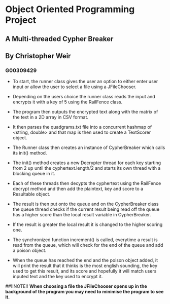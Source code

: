 # Object Oriented Programming Project
## A Multi-threaded Cypher Breaker
## By Christopher Weir
### G00309429 


* To start, the runner class gives the user an option to either enter user input or allow the user to select a file using a JFileChooser. 

* Depending on the users choice the runner class reads the input and encrypts it with a key of 5 using the RailFence class.

* The program then outputs the encrypted text along with the matrix of the text in a 2D array in CSV format.

* It then parses the quadgrams.txt file into a concurrent hashmap of <string, double> and that map is then used to create a TextScorer object.

* The Runner class then creates an instance of CypherBreaker which calls its init() method.

* The init() method creates a new Decrypter thread for each key starting from 2 up until the cyphertext.length/2 and starts its own thread with a blocking queue in it.

* Each of these threads then decypts the cyphertext using the RailFence decrypt method and then add the plaintext, key and score to a Resultable object.

* The result is then put onto the queue and on the CypherBreaker class the queue thread checks if the current result being read off the queue has a higher score than the local result variable in CypherBreaker. 

* If the result is greater the local result it is changed to the higher scoring one.

* The synchronized function increment() is called, everytime a result is read from the queue, which will check for the end of the queue and add a poison object.

* When the queue has reached the end and the poison object added, it will print the result that it thinks is the most english sounding, the key used to 
get this result, and its score and hopefully it will match users inputed text and the key used to encrypt it.

##!!NOTE!!
**When choosing a file the JFileChooser opens up in the background of the program you may need to
minimise the program to see it.**
